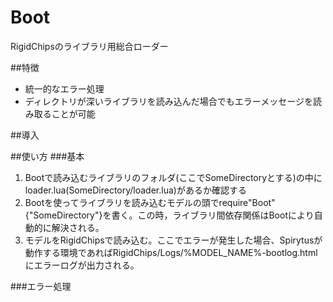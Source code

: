 Boot
====
RigidChipsのライブラリ用総合ローダー

##特徴

* 統一的なエラー処理
* ディレクトリが深いライブラリを読み込んだ場合でもエラーメッセージを読み取ることが可能

##導入

##使い方
###基本
1. Bootで読み込むライブラリのフォルダ(ここでSomeDirectoryとする)の中にloader.lua(SomeDirectory/loader.lua)があるか確認する
2. Bootを使ってライブラリを読み込むモデルの頭でrequire"Boot"{"SomeDirectory"}を書く。この時，ライブラリ間依存関係はBootにより自動的に解決される。
3. モデルをRigidChipsで読み込む。ここでエラーが発生した場合、Spirytusが動作する環境であればRigidChips/Logs/%MODEL_NAME%-bootlog.htmlにエラーログが出力される。

###エラー処理
